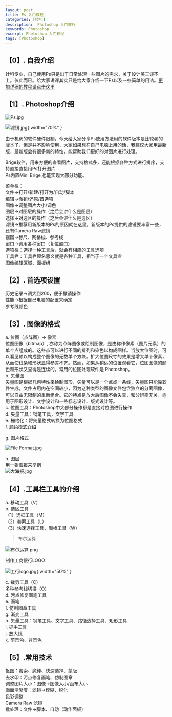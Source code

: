 ```yaml
---
layout: post
title: Ps 入门教程
categories: [技巧]
description:  Photoshop 入门教程
keywords: Photoshop
excerpt: Photoshop 入门教程
tags: [Photoshop]
---
```


## 【0】. 自我介绍  
计科专业，自己使用Ps只是出于日常处理一些图片的需求，关于设计美工谈不上。仅此而已。给大家讲课其实只是给大家介绍一下Ps以及一些简单的用法。[更加详细的教程请点击这里](http://pan.baidu.com/share/link?shareid=3038023453&uk=1571196685)


## 【1】. Photoshop介绍  

![Ps.jpg](/images/post/ps/1.jpg)

![滤镜.jpg](/images/post/ps/2.jpg){:width="70%" }


由于机房的软件硬件限制，今天给大家分享Ps使用方法用的软件版本是比较老的版本了，但是并不影响使用，大家如果想在自己电脑上用的话，我建议大家用最新版，最新版会有很多新的特性，能帮助我们更好的对图片进行处理。  

Brige软件，用来方便的查看图片，支持格式多，还能根据各种方式进行排序，支持直接直接用Ps打开图片  
Ps内置Mini Brige,也能实现大部分功能。  

菜单栏：  
文件->打开/新建/打开为/自动/脚本  
编辑->撤销/还原/首选项  
图像->调整图片大小/调色  
图层->对图层的操作（之后会讲什么是图层）  
选择->对选区的操作（之后会讲什么是选区）  
滤镜->推荐用新版本的Ps的原因就在这里，新版本的Ps提供的滤镜要丰富一些，还有Camera Raw滤镜  
视图->标尺、网格线、参考线  
窗口->调用各种窗口（复位窗口）  
选项栏：选择一种工具后，就会有相应的工具选项  
工具栏：工具栏顾名思义就是各种工具，相当于一个文具盒  
图像编辑区域、面板组  

## 【2】. 首选项设置  
历史记录->调大到200，便于撤销操作  
性能->根据自己电脑的配置来确定  
参考线颜色  

## 【3】. 图像的格式  
a. 位图（点阵图）-> 像素   
位图图像（bitmap）, 亦称为点阵图像或绘制图像，是由称作像素（图片元素）的单个点组成的。这些点可以进行不同的排列和染色以构成图样。当放大位图时，可以看见赖以构成整个图像的无数单个方块。扩大位图尺寸的效果是增大单个像素，从而使线条和形状显得参差不齐。然而，如果从稍远的位置观看它，位图图像的颜色和形状又显得是连续的。常用的位图处理软件是 Photoshop。  
b. 矢量图  
矢量图是根据几何特性来绘制图形，矢量可以是一个点或一条线，矢量图只能靠软件生成，文件占用内在空间较小，因为这种类型的图像文件包含独立的分离图像，可以自由无限制的重新组合。它的特点是放大后图像不会失真，和分辨率无关，适用于图形设计、文字设计和一些标志设计、版式设计等。  
c. 位图工具：Photoshop中大部分操作都是直接对位图进行操作  
d. 矢量工具：钢笔工具，文字工具  
e. 栅格化：将矢量格式转换为位图格式  
f. [颜色模式介绍](http://baike.baidu.com/view/1139658.htm)  

g. 图片格式  

![File Format.jpg](/images/post/ps/3.jpg)

h. 图层  
用一张海报来举例  
![大海报.jpg](/images/post/ps/4.jpg)


## 【4】.工具栏工具的介绍  
a. 移动工具（V）  
b. 选区工具  
（1）选框工具（M）  
（2）套索工具（L）  
（3）快速选择工具、魔棒工具（W）  

> 布尔运算  

![布尔运算.png](/images/post/ps/5.png)

制作工商银行LOGO  

![工行logo.jpg](/images/post/ps/6.jpg){:width="50%" }


c. 裁剪工具（C）  
多种参考线切换（O）  
d. 污点修复画笔工具  
e. 画笔  
f. 仿制图章工具  
g. 渐变工具  
h. 矢量工具：钢笔工具、文字工具、路径选择工具、矩形工具  
i. 抓手工具  
j. 放大镜  
k. 前景色、背景色  

## 【5】.常用技术  
抠图：套索、魔棒、快速选择、蒙版  
去水印：污点修复画笔、仿制图章  
调整图片大小：图像->图像大小/画布大小  
画面清晰度：滤镜->模糊、锐化  
色彩调整  
Camera Raw 滤镜  
批处理：文件->脚本、自动（动作面板）  
